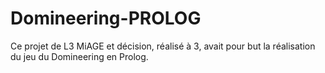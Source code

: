 # Domineering-PROLOG

Ce projet de L3 MiAGE et décision, réalisé à 3, avait pour but la réalisation du jeu du Domineering en Prolog.
